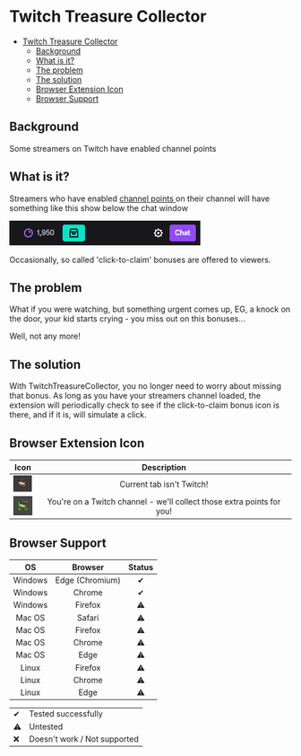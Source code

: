 #  Twitch Treasure Collector

- [Twitch Treasure Collector](#twitch-treasure-collector)
  - [Background](#background)
  - [What is it?](#what-is-it)
  - [The problem](#the-problem)
  - [The solution](#the-solution)
  - [Browser Extension Icon](#browser-extension-icon)
  - [Browser Support](#browser-support)
## Background

Some streamers on Twitch have enabled channel points 

## What is it?

Streamers who have enabled [channel points ](https://help.twitch.tv/s/article/channel-points-guide?language=en_US) on their channel will have something like this show below the chat window

![bonusIcon.png](bonusIcon.png)

Occasionally, so called 'click-to-claim' bonuses are offered to viewers. 

## The problem

What if you were watching, but something urgent comes up, EG, a knock on the door, your kid starts crying - you miss out on this bonuses... 

Well, not any more! 

## The solution

With TwitchTreasureCollector, you no longer need to worry about missing that bonus. As long as you have your streamers channel loaded, the extension will periodically check to see if the click-to-claim bonus icon is there, and if it is, will simulate a click.

## Browser Extension Icon

|Icon|Description|
|:-:|:-:|
|![InactiveIcon](inactive.png)|Current tab isn't Twitch!|
|![ActiveIcon](activeIcon.png)|You're on a Twitch channel - we'll collect those extra points for you!|

## Browser Support


|OS|Browser|Status|
|:-:|:-:|:-:|
|Windows|Edge (Chromium) | ✔ |
|Windows| Chrome | ✔ |
|Windows| Firefox | ⚠ |
|Mac OS| Safari | ⚠ |
|Mac OS| Firefox | ⚠ |
|Mac OS| Chrome | ⚠ |
|Mac OS| Edge | ⚠ |
|Linux| Firefox | ⚠ |
|Linux| Chrome | ⚠ |
|Linux| Edge | ⚠ |

| | |
|:-|:-|
|✔|Tested successfully|
|⚠|Untested|
|❌|Doesn't work / Not supported|
